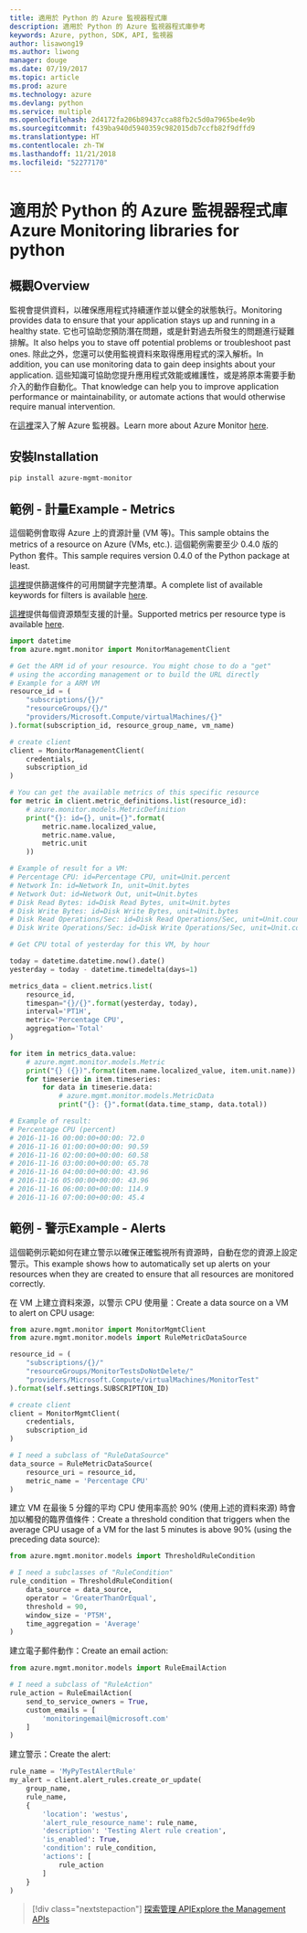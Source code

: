 ```yaml
---
title: 適用於 Python 的 Azure 監視器程式庫
description: 適用於 Python 的 Azure 監視器程式庫參考
keywords: Azure, python, SDK, API, 監視器
author: lisawong19
ms.author: liwong
manager: douge
ms.date: 07/19/2017
ms.topic: article
ms.prod: azure
ms.technology: azure
ms.devlang: python
ms.service: multiple
ms.openlocfilehash: 2d4172fa206b89437cca88fb2c5d0a7965be4e9b
ms.sourcegitcommit: f439ba940d5940359c982015db7ccfb82f9dffd9
ms.translationtype: HT
ms.contentlocale: zh-TW
ms.lasthandoff: 11/21/2018
ms.locfileid: "52277170"
---
```

# <a name="azure-monitoring-libraries-for-python"></a><span data-ttu-id="ba2b8-104">適用於 Python 的 Azure 監視器程式庫</span><span class="sxs-lookup"><span data-stu-id="ba2b8-104">Azure Monitoring libraries for python</span></span>

## <a name="overview"></a><span data-ttu-id="ba2b8-105">概觀</span><span class="sxs-lookup"><span data-stu-id="ba2b8-105">Overview</span></span> 
<span data-ttu-id="ba2b8-106">監視會提供資料，以確保應用程式持續運作並以健全的狀態執行。</span><span class="sxs-lookup"><span data-stu-id="ba2b8-106">Monitoring provides data to ensure that your application stays up and running in a healthy state.</span></span> <span data-ttu-id="ba2b8-107">它也可協助您預防潛在問題，或是針對過去所發生的問題進行疑難排解。</span><span class="sxs-lookup"><span data-stu-id="ba2b8-107">It also helps you to stave off potential problems or troubleshoot past ones.</span></span> <span data-ttu-id="ba2b8-108">除此之外，您還可以使用監視資料來取得應用程式的深入解析。</span><span class="sxs-lookup"><span data-stu-id="ba2b8-108">In addition, you can use monitoring data to gain deep insights about your application.</span></span> <span data-ttu-id="ba2b8-109">這些知識可協助您提升應用程式效能或維護性，或是將原本需要手動介入的動作自動化。</span><span class="sxs-lookup"><span data-stu-id="ba2b8-109">That knowledge can help you to improve application performance or maintainability, or automate actions that would otherwise require manual intervention.</span></span>

<span data-ttu-id="ba2b8-110">在[這裡](https://docs.microsoft.com/azure/monitoring-and-diagnostics/monitoring-overview-azure-monitor)深入了解 Azure 監視器。</span><span class="sxs-lookup"><span data-stu-id="ba2b8-110">Learn more about Azure Monitor [here](https://docs.microsoft.com/azure/monitoring-and-diagnostics/monitoring-overview-azure-monitor).</span></span> 

## <a name="installation"></a><span data-ttu-id="ba2b8-111">安裝</span><span class="sxs-lookup"><span data-stu-id="ba2b8-111">Installation</span></span>
```bash
pip install azure-mgmt-monitor
```

## <a name="example---metrics"></a><span data-ttu-id="ba2b8-112">範例 - 計量</span><span class="sxs-lookup"><span data-stu-id="ba2b8-112">Example - Metrics</span></span>
<span data-ttu-id="ba2b8-113">這個範例會取得 Azure 上的資源計量 (VM 等)。</span><span class="sxs-lookup"><span data-stu-id="ba2b8-113">This sample obtains the metrics of a resource on Azure (VMs, etc.).</span></span> <span data-ttu-id="ba2b8-114">這個範例需要至少 0.4.0 版的 Python 套件。</span><span class="sxs-lookup"><span data-stu-id="ba2b8-114">This sample requires version 0.4.0 of the Python package at least.</span></span>

<span data-ttu-id="ba2b8-115">[這裡](https://msdn.microsoft.com/library/azure/mt743622.aspx)提供篩選條件的可用關鍵字完整清單。</span><span class="sxs-lookup"><span data-stu-id="ba2b8-115">A complete list of available keywords for filters is available [here](https://msdn.microsoft.com/library/azure/mt743622.aspx).</span></span>

<span data-ttu-id="ba2b8-116">[這裡](https://docs.microsoft.com/azure/monitoring-and-diagnostics/monitoring-supported-metrics)提供每個資源類型支援的計量。</span><span class="sxs-lookup"><span data-stu-id="ba2b8-116">Supported metrics per resource type is available [here](https://docs.microsoft.com/azure/monitoring-and-diagnostics/monitoring-supported-metrics).</span></span>

```python
import datetime
from azure.mgmt.monitor import MonitorManagementClient

# Get the ARM id of your resource. You might chose to do a "get"
# using the according management or to build the URL directly
# Example for a ARM VM
resource_id = (
    "subscriptions/{}/"
    "resourceGroups/{}/"
    "providers/Microsoft.Compute/virtualMachines/{}"
).format(subscription_id, resource_group_name, vm_name)

# create client
client = MonitorManagementClient(
    credentials,
    subscription_id
)

# You can get the available metrics of this specific resource
for metric in client.metric_definitions.list(resource_id):
    # azure.monitor.models.MetricDefinition
    print("{}: id={}, unit={}".format(
        metric.name.localized_value,
        metric.name.value,
        metric.unit
    ))

# Example of result for a VM:
# Percentage CPU: id=Percentage CPU, unit=Unit.percent
# Network In: id=Network In, unit=Unit.bytes
# Network Out: id=Network Out, unit=Unit.bytes
# Disk Read Bytes: id=Disk Read Bytes, unit=Unit.bytes
# Disk Write Bytes: id=Disk Write Bytes, unit=Unit.bytes
# Disk Read Operations/Sec: id=Disk Read Operations/Sec, unit=Unit.count_per_second
# Disk Write Operations/Sec: id=Disk Write Operations/Sec, unit=Unit.count_per_second

# Get CPU total of yesterday for this VM, by hour

today = datetime.datetime.now().date()
yesterday = today - datetime.timedelta(days=1)

metrics_data = client.metrics.list(
    resource_id,
    timespan="{}/{}".format(yesterday, today),
    interval='PT1H',
    metric='Percentage CPU',
    aggregation='Total'
)

for item in metrics_data.value:
    # azure.mgmt.monitor.models.Metric
    print("{} ({})".format(item.name.localized_value, item.unit.name))
    for timeserie in item.timeseries:
        for data in timeserie.data:
            # azure.mgmt.monitor.models.MetricData
            print("{}: {}".format(data.time_stamp, data.total))

# Example of result:
# Percentage CPU (percent)
# 2016-11-16 00:00:00+00:00: 72.0
# 2016-11-16 01:00:00+00:00: 90.59
# 2016-11-16 02:00:00+00:00: 60.58
# 2016-11-16 03:00:00+00:00: 65.78
# 2016-11-16 04:00:00+00:00: 43.96
# 2016-11-16 05:00:00+00:00: 43.96
# 2016-11-16 06:00:00+00:00: 114.9
# 2016-11-16 07:00:00+00:00: 45.4
```

## <a name="example---alerts"></a><span data-ttu-id="ba2b8-117">範例 - 警示</span><span class="sxs-lookup"><span data-stu-id="ba2b8-117">Example - Alerts</span></span>
<span data-ttu-id="ba2b8-118">這個範例示範如何在建立警示以確保正確監視所有資源時，自動在您的資源上設定警示。</span><span class="sxs-lookup"><span data-stu-id="ba2b8-118">This example shows how to automatically set up alerts on your resources when they are created to ensure that all resources are monitored correctly.</span></span>

<span data-ttu-id="ba2b8-119">在 VM 上建立資料來源，以警示 CPU 使用量：</span><span class="sxs-lookup"><span data-stu-id="ba2b8-119">Create a data source on a VM to alert on CPU usage:</span></span>
```python
from azure.mgmt.monitor import MonitorMgmtClient
from azure.mgmt.monitor.models import RuleMetricDataSource

resource_id = (
    "subscriptions/{}/"
    "resourceGroups/MonitorTestsDoNotDelete/"
    "providers/Microsoft.Compute/virtualMachines/MonitorTest"
).format(self.settings.SUBSCRIPTION_ID)

# create client
client = MonitorMgmtClient(
    credentials,
    subscription_id
)

# I need a subclass of "RuleDataSource"
data_source = RuleMetricDataSource(
    resource_uri = resource_id,
    metric_name = 'Percentage CPU'
)
```
<span data-ttu-id="ba2b8-120">建立 VM 在最後 5 分鐘的平均 CPU 使用率高於 90% (使用上述的資料來源) 時會加以觸發的臨界值條件：</span><span class="sxs-lookup"><span data-stu-id="ba2b8-120">Create a threshold condition that triggers when the average CPU usage of a VM for the last 5 minutes is above 90% (using the preceding data source):</span></span>
```python
from azure.mgmt.monitor.models import ThresholdRuleCondition

# I need a subclasses of "RuleCondition"
rule_condition = ThresholdRuleCondition(
    data_source = data_source,
    operator = 'GreaterThanOrEqual',
    threshold = 90,
    window_size = 'PT5M',
    time_aggregation = 'Average'
)
```

<span data-ttu-id="ba2b8-121">建立電子郵件動作：</span><span class="sxs-lookup"><span data-stu-id="ba2b8-121">Create an email action:</span></span>
```python
from azure.mgmt.monitor.models import RuleEmailAction

# I need a subclass of "RuleAction"
rule_action = RuleEmailAction(
    send_to_service_owners = True,
    custom_emails = [
        'monitoringemail@microsoft.com'
    ]
)
```

<span data-ttu-id="ba2b8-122">建立警示：</span><span class="sxs-lookup"><span data-stu-id="ba2b8-122">Create the alert:</span></span>
```python
rule_name = 'MyPyTestAlertRule'
my_alert = client.alert_rules.create_or_update(
    group_name,
    rule_name,
    {
        'location': 'westus',
        'alert_rule_resource_name': rule_name,
        'description': 'Testing Alert rule creation',
        'is_enabled': True,
        'condition': rule_condition,
        'actions': [
            rule_action
        ]
    }
)
```
> [!div class="nextstepaction"]
> [<span data-ttu-id="ba2b8-123">探索管理 API</span><span class="sxs-lookup"><span data-stu-id="ba2b8-123">Explore the Management APIs</span></span>](/python/api/overview/azure/monitoring/management)
